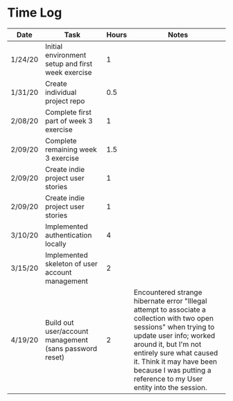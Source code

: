 # Time Log

| Date | Task | Hours | Notes|
|------|------|-------|------|
| 1/24/20| Initial environment setup and first week exercise | 1 | |
|1/31/20| Create individual project repo | 0.5 ||
|2/08/20| Complete first part of week 3 exercise | 1 ||
|2/09/20| Complete remaining week 3 exercise | 1.5 ||
|2/09/20| Create indie project user stories | 1 ||
|2/09/20| Create indie project user stories | 1 ||
|3/10/20| Implemented authentication locally | 4 ||
|3/15/20| Implemented skeleton of user account management | 2 ||
|4/19/20| Build out user/account management (sans password reset) | 2 | Encountered strange hibernate error "Illegal attempt to associate a collection with two open sessions" when trying to update user info; worked around it, but I'm not entirely sure what caused it. Think it may have been because I was putting a reference to my User entity into the session. |